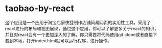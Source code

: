 # taobao-by-react
这个应用是一个应用于淘宝店家快捷制作店铺简易网页的实用性工具，采用了react进行的布局和视图展现，通过这个应用，你可以了解更多关于react的知识，并且对react会有一个更加深入的了解。你只需要将代码使用git clone或者直接下载到本地，打开index.html就可以运行程序，进行操作。
